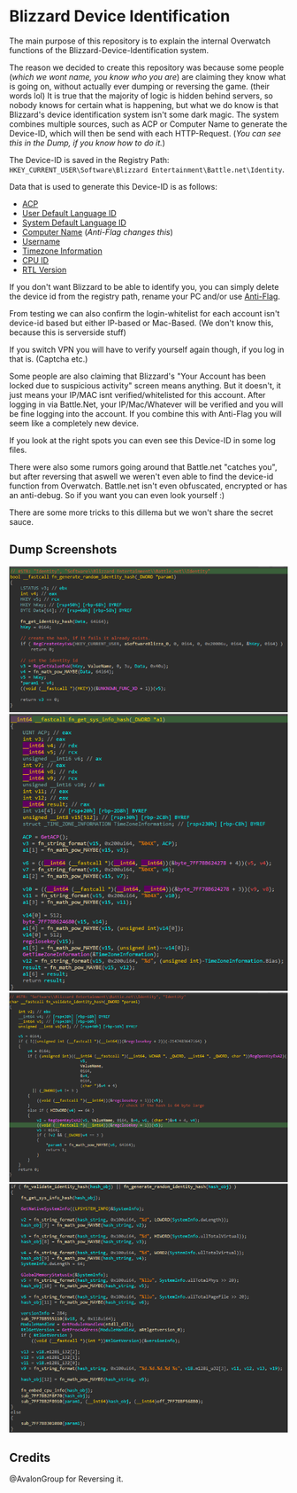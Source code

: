 # Blizzard Device Identification 
The main purpose of this repository is to explain the internal Overwatch functions of the Blizzard-Device-Identification system.

The reason we decided to create this repository was because some people (*which we wont name, you know who you are*) are claiming they know what is going on, without actually ever dumping or reversing the game. (their words lol) It is true that the majority of logic is hidden behind servers, so nobody knows for certain what is happening, but what we do know is that Blizzard's device identification system isn't some dark magic. The system combines multiple sources, such as ACP or Computer Name to generate the Device-ID, which will then be send with each HTTP-Request. (*You can see this in the Dump, if you know how to do it.*) 

The Device-ID is saved in the Registry Path: `HKEY_CURRENT_USER\Software\Blizzard Entertainment\Battle.net\Identity`. 

Data that is used to generate this Device-ID is as follows:
- [ACP](https://docs.microsoft.com/en-us/windows/win32/api/winnls/nf-winnls-getacp)
- [User Default Language ID](https://docs.microsoft.com/en-us/windows/win32/api/winnls/nf-winnls-getuserdefaultlangid)
- [System Default Language ID](https://docs.microsoft.com/en-us/windows/win32/api/winnls/nf-winnls-getsystemdefaultlangid)
- [Computer Name](https://docs.microsoft.com/en-us/windows/win32/api/winbase/nf-winbase-getcomputernamew) (*Anti-Flag changes this*)
- [Username](https://docs.microsoft.com/en-us/windows/win32/api/winbase/nf-winbase-getusernamew)
- [Timezone Information](https://docs.microsoft.com/en-us/windows/win32/api/timezoneapi/nf-timezoneapi-gettimezoneinformation)
- [CPU ID](https://docs.microsoft.com/en-us/cpp/intrinsics/cpuid-cpuidex?view=msvc-160)
- [RTL Version](https://docs.microsoft.com/en-us/windows-hardware/drivers/ddi/wdm/nf-wdm-rtlgetversion)

If you don't want Blizzard to be able to identify you, you can simply delete the device id from the registry path, rename your PC and/or use [Anti-Flag](https://github.com/dword64/Ow-Anti-Flag).

From testing we can also confirm the login-whitelist for each account isn't device-id based but either IP-based or Mac-Based. (We don't know this, because this is serverside stuff)

If you switch VPN you will have to verify yourself again though, if you log in that is. (Captcha etc.) 

Some people are also claiming that Blizzard's "Your Account has been locked due to suspicious activity" screen means anything. But it doesn't, it just means your IP/MAC isnt verified/whitelisted for this account. After logging in via Battle.Net, your IP/Mac/Whatever will be verified and you will be fine logging into the account. If you combine this with Anti-Flag you will seem like a completely new device. 

If you look at the right spots you can even see this Device-ID in some log files.

There were also some rumors going around that Battle.net "catches you", but after reversing that aswell we weren't even able to find the device-id function from Overwatch. 
Battle.net isn't even obfuscated, encrypted or has an anti-debug. So if you want you can even look yourself :) 

There are some more tricks to this dillema but we won't share the secret sauce. 

## Dump Screenshots
![infos](https://github.com/Avalon-Group/Blizzard-Device-Identification-Explained/blob/main/images/check_hash.png)
![infos](https://github.com/Avalon-Group/Blizzard-Device-Identification-Explained/blob/main/images/get_sys_info_hash.png)
![infos](https://github.com/Avalon-Group/Blizzard-Device-Identification-Explained/blob/main/images/validate_hash.png)
![infos](https://github.com/Avalon-Group/Blizzard-Device-Identification-Explained/blob/main/images/core_device_hash_func.png)

## Credits
@AvalonGroup for Reversing it.
